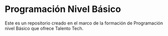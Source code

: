 # Programación Nivel Básico

Este es un repositorio creado en el marco de la formación de Programación nivel Básico que ofrece Talento Tech.